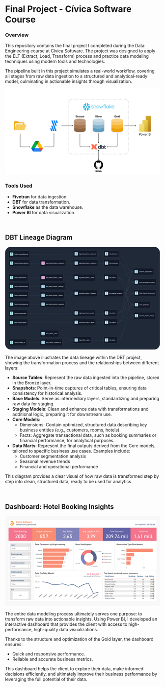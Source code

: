 # Final Project - Cívica Software Course
### Overview
This repository contains the final project I completed during the Data Engineering course at Cívica Software. The project was designed to apply the ELT (Extract, Load, Transform) process and practice data modeling techniques using modern tools and technologies.

The pipeline built in this project simulates a real-world workflow, covering all stages from raw data ingestion to a structured and analytical-ready model, culminating in actionable insights through visualization.

![Data Pipeline Graph](https://github.com/miguermv/curso_data_engineering/blob/main/assets/data_pipeline.jpg?raw=true "Data Pipeline Graph")

### Tools Used
- **Fivetran** for data ingestion.
- **DBT** for data transformation.
- **Snowflake** as the data warehouse.
- **Power BI** for data visualization.
<br>

## DBT Lineage Diagram
![DBT Lineage](https://github.com/miguermv/curso_data_engineering/blob/main/assets/Linaje.png?raw=true "DBT Lineage")

The image above illustrates the data lineage within the DBT project, showing the transformation process and the relationships between different layers:

- **Source Tables**: Represent the raw data ingested into the pipeline, stored in the Bronze layer.
- **Snapshots**: Point-in-time captures of critical tables, ensuring data consistency for historical analysis.
- **Base Models**: Serve as intermediary layers, standardizing and preparing raw data for staging.
- **Staging Models**: Clean and enhance data with transformations and additional logic, preparing it for downstream use.
- **Core Models**:
	-  Dimensions: Contain optimized, structured data describing key business entities (e.g., customers, rooms, hotels).
	-  Facts: Aggregate transactional data, such as booking summaries or financial performance, for analytical purposes.
- **Data Marts**: Represent the final outputs derived from the Core models, tailored to specific business use cases. Examples include:
	- Customer segmentation analysis
	- Seasonal revenue trends
	- Financial and operational performance

This diagram provides a clear visual of how raw data is transformed step by step into clean, structured data, ready to be used for analytics.

<br>

## Dashboard: Hotel Booking Insights
![Power BI Dashboard](https://github.com/miguermv/curso_data_engineering/blob/main/assets/PowerBI_Dashboard.jpg?raw=true "Power BI Dashboard")

The entire data modeling process ultimately serves one purpose: to transform raw data into actionable insights. Using Power BI, I developed an interactive dashboard that provides the client with access to high-performance, high-quality data visualizations.

Thanks to the structure and optimization of the Gold layer, the dashboard ensures:
- Quick and responsive performance.
- Reliable and accurate business metrics.

This dashboard helps the client to explore their data, make informed decisions efficiently, and ultimately improve their business performance by leveraging the full potential of their data.
